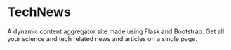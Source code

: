 # TechNews

A dynamic content aggregator site made using Flask and Bootstrap. Get all your science and tech related news and articles on a single page.


